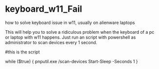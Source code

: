 # keyboard_w11_Fail
how to solve keyboard issue in w11, usually on alienware laptops

This will help you to solve a ridiculous problem when the keyboard of a pc or laptop with w11 happens. Just run an script with powershell as administrator to scan devices every 1 second.

#this is the script


while ($true) {
    pnputil.exe /scan-devices
    Start-Sleep -Seconds 1
}


